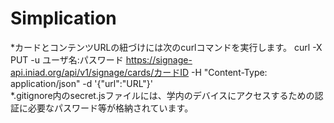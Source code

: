 # Simplication
*カードとコンテンツURLの紐づけには次のcurlコマンドを実行します。
curl -X PUT -u ユーザ名:パスワード https://signage-api.iniad.org/api/v1/signage/cards/カードID -H "Content-Type: application/json" -d '{"url":"URL"}'<br>
*.gitignore内のsecret.jsファイルには、学内のデバイスにアクセスするための認証に必要なパスワード等が格納されています。
